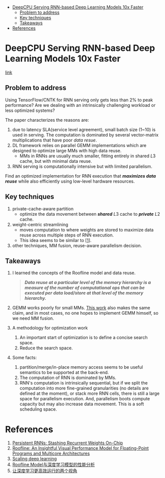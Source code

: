 <!-- TOC depthFrom:1 depthTo:6 withLinks:1 updateOnSave:1 orderedList:0 -->

- [DeepCPU Serving RNN-based Deep Learning Models 10x Faster](#deepcpu-serving-rnn-based-deep-learning-models-10x-faster)
	- [Problem to address](#problem-to-address)
	- [Key techniques](#key-techniques)
	- [Takeaways](#takeaways)
- [References](#references)

<!-- /TOC -->

# DeepCPU Serving RNN-based Deep Learning Models 10x Faster

[link](https://www.usenix.org/system/files/conference/atc18/atc18-zhang-minjia.pdf)

## Problem to address

Using TensorFlow/CNTK for RNN serving only gets less than 2% to peak performance? Are we dealing with an intrinsically challenging workload or less optimized systems?

The paper characterizes the reasons are:
1. due to latency SLA(service level agreement), small batch size (1~10) is used in serving. The computation is dominated by several vector-matrix multiplications that have poor _data resue_.
1. DL framework relies on parallel GEMM implementations which are designed to optimize large MMs with high data reuse.
    - MMs in RNNs are usually much smaller, fitting entirely in shared $L3$ cache, but with minimal data reuse.
1. RNN serving is computationally intensive but with limited parallelism.

Find an optimized implementation for RNN execution that _**maximizes data reuse**_ while also efficiently using low-level hardware resources.

## Key techniques

1. private-cache-aware partition
    - optimize the data movement between _**shared**_ $L3$ cache to _**private**_ $L2$ cache.
1. weight-centric streamlining
    - moves computation to where weights are stored to maximize data reuse across multiple steps of RNN execution.
    - This idea seems to be similar to [[1](#References)].
1. other techniques, MM fusion, reuse-aware parallelism decision.

## Takeaways

1. I learned the concepts of the Roofline model and data reuse.
    > _**Data reuse at a particular level of the memory hierarchy is a measure of the number of computational ops that can be executed per data load/store at that level of the memory hierarchy.**_

1. GEMM works poorly for small MMs. [This work](https://github.com/lcy-seso/LearningNotes/blob/master/paper_notes/DL_workload_optimization/Optimizing_RNN_performance/Optimizing_RNN_performance.md#investigating-performance-of-gpu-blas-libraries) also makes the same claim, and in most cases, no one hopes to implement GEMM himself, so we need MM fusion.
1. A methodology for optimization work
    1. An important start of optimization is to define a concise search space.
    1. Reduce the search space.
1. Some facts:
    1. partition/merge/in-place memory access seems to be useful semantics to be supported at the back-end.
    1. The computation of RNN is dominated by MMs.
    1. RNN's computation is intrinsically sequential, but if we split the computation into more fine-grained granularities (no details are defined at the moment), or stack more RNN cells, there is still a large space for parallelism execution. And, parallelism boots compute capacity but may also increase data movement. This is a soft scheduling space.

# References

1. [Persistent RNNs: Stashing Recurrent Weights On-Chip](http://proceedings.mlr.press/v48/diamos16.pdf)
1. [Roofline: An Insightful Visual Performance Model for Floating-Point Programs and Multicore Architectures](https://www2.eecs.berkeley.edu/Pubs/TechRpts/2008/EECS-2008-134.pdf)
1. [Scaling deep learning](https://berkeley-deep-learning.github.io/cs294-131-s17/slides/Catanzaro_Berkeley_CS294.pdf)
1. [Roofline Model与深度学习模型的性能分析](https://zhuanlan.zhihu.com/p/34204282)
1. [让深度学习更高效运行的两个视角](https://zhuanlan.zhihu.com/p/33693725)
